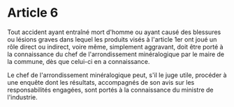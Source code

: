 # Article 6

Tout accident ayant entraîné mort d'homme ou ayant causé des blessures ou lésions graves dans lequel les produits visés à l'article 1er ont joué un rôle direct ou indirect, voire même, simplement aggravant, doit être porté à la connaissance du chef de l'arrondissement minéralogique par le maire de la commune, dès que celui-ci en a connaissance.

Le chef de l'arrondissement minéralogique peut, s'il le juge utile, procéder à une enquête dont les résultats, accompagnés de son avis sur les responsabilités engagées, sont portés à la connaissance du ministre de l'industrie.
